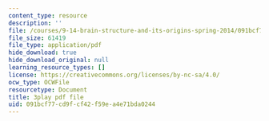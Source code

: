 ```yaml
---
content_type: resource
description: ''
file: /courses/9-14-brain-structure-and-its-origins-spring-2014/091bcf77cd9fcf42f59ea4e71bda0244_555135.pdf
file_size: 61419
file_type: application/pdf
hide_download: true
hide_download_original: null
learning_resource_types: []
license: https://creativecommons.org/licenses/by-nc-sa/4.0/
ocw_type: OCWFile
resourcetype: Document
title: 3play pdf file
uid: 091bcf77-cd9f-cf42-f59e-a4e71bda0244
---
```

